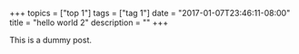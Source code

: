 +++
topics = ["top 1"]
tags = ["tag 1"]
date = "2017-01-07T23:46:11-08:00"
title = "hello world 2"
description = ""
+++

This is a dummy post.
